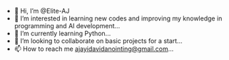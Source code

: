 - 👋 Hi, I’m @Elite-AJ
- 👀 I’m interested in learning new codes and improving my knowledge in programming and AI development...
- 🌱 I’m currently learning Python...
- 💞️ I’m looking to collaborate on basic projects for a start...
- 📫 How to reach me ajayidavidanointing@gmail.com...

<!---
Elite-AJ/Elite-AJ is a ✨ special ✨ repository because its `README.md` (this file) appears on your GitHub profile.
You can click the Preview link to take a look at your changes.
--->
